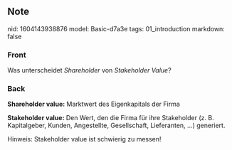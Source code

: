 ## Note
nid: 1604143938876
model: Basic-d7a3e
tags: 01_introduction
markdown: false

### Front
<p>Was unterscheidet <i>Shareholder</i> von <i>Stakeholder Value</i>?</p>

### Back
<p><b>Shareholder value:</b> Marktwert des Eigenkapitals der Firma
<p><b>Stakeholder value:</b> Den Wert, den die Firma für ihre
Stakeholder (z. B. Kapitalgeber, Kunden, Angestellte, Gesellschaft,
Lieferanten, ...) generiert.
<p>Hinweis: Stakeholder value ist schwierig zu messen!
